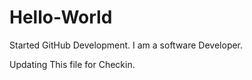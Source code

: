 # Hello-World
Started GitHub Development.
I am a software Developer.

Updating This file for Checkin.
